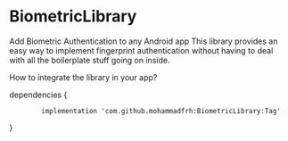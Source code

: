 # BiometricLibrary
Add Biometric Authentication to any Android app  This library provides an easy way to implement fingerprint authentication without having to deal with all the boilerplate stuff going on inside.


How to integrate the library in your app?

dependencies {

	        implementation 'com.github.mohammadfrh:BiometricLibrary:Tag'
                
}
